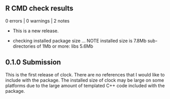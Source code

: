 ## R CMD check results

0 errors | 0 warnings | 2 notes

* This is a new release.

* checking installed package size ... NOTE
    installed size is  7.8Mb
    sub-directories of 1Mb or more:
      libs   5.6Mb

## 0.1.0 Submission

This is the first release of clock. There are no references that I would like to include with the package. The installed size of clock may be large on some platforms due to the large amount of templated C++ code included with the package.

